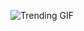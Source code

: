 
<!-- GIF_SECTION -->
![Trending GIF](https://media2.giphy.com/media/v1.Y2lkPThiYjIxNzcyYTlqZHcyd2R4d3Z1ZTg3ZGNtcTN2OGxyamJyb3Z1bDJlNDZzOG00NyZlcD12MV9naWZzX3NlYXJjaCZjdD1n/scZPhLqaVOM1qG4lT9/giphy.gif)
<!-- END_GIF_SECTION -->
